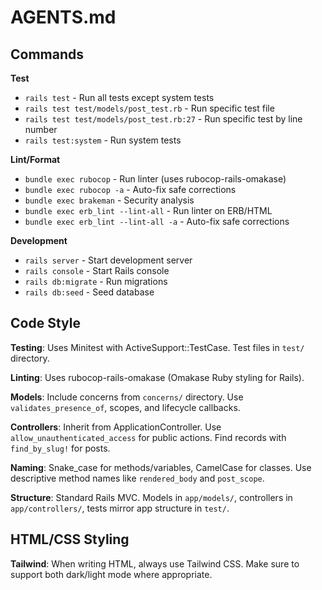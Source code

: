 # AGENTS.md

## Commands

**Test**
- `rails test` - Run all tests except system tests
- `rails test test/models/post_test.rb` - Run specific test file
- `rails test test/models/post_test.rb:27` - Run specific test by line number
- `rails test:system` - Run system tests

**Lint/Format**
- `bundle exec rubocop` - Run linter (uses rubocop-rails-omakase)
- `bundle exec rubocop -a` - Auto-fix safe corrections
- `bundle exec brakeman` - Security analysis
- `bundle exec erb_lint --lint-all` - Run linter on ERB/HTML
- `bundle exec erb_lint --lint-all -a` - Auto-fix safe corrections


**Development**
- `rails server` - Start development server
- `rails console` - Start Rails console
- `rails db:migrate` - Run migrations
- `rails db:seed` - Seed database

## Code Style

**Testing**: Uses Minitest with ActiveSupport::TestCase. Test files in `test/` directory.

**Linting**: Uses rubocop-rails-omakase (Omakase Ruby styling for Rails).

**Models**: Include concerns from `concerns/` directory. Use `validates_presence_of`, scopes, and lifecycle callbacks.

**Controllers**: Inherit from ApplicationController. Use `allow_unauthenticated_access` for public actions. Find records with `find_by_slug!` for posts.

**Naming**: Snake_case for methods/variables, CamelCase for classes. Use descriptive method names like `rendered_body` and `post_scope`.

**Structure**: Standard Rails MVC. Models in `app/models/`, controllers in `app/controllers/`, tests mirror app structure in `test/`.

## HTML/CSS Styling

**Tailwind**: When writing HTML, always use Tailwind CSS. Make sure to support both dark/light mode where appropriate. 
